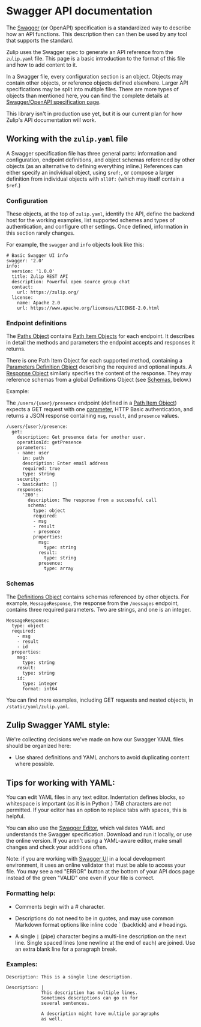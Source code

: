 # Swagger API documentation

The [Swagger](http://swagger.io/specification/) (or OpenAPI)
specification is a standardized way to describe how an API
functions. This description then can then be used by any tool that
supports the standard.

Zulip uses the Swagger spec to generate an API reference from the
`zulip.yaml` file. This page is a basic introduction to the format of
this file and how to add content to it.

In a Swagger file, every configuration section is an object. Objects
may contain other objects, or reference objects defined
elsewhere. Larger API specifications may be split into multiple
files. There are more types of objects than mentioned here, you can
find the complete details at
[Swagger/OpenAPI specification page](http://swagger.io/specification).

This library isn't in production use yet, but it is our current plan
for how Zulip's API documentation will work.

## Working with the `zulip.yaml` file

A Swagger specification file has three general parts: information and
configuration, endpoint definitions, and object schemas referenced by
other objects (as an alternative to defining everything inline.)
References can either specify an individual object, using `$ref:`, or
compose a larger definition from individual objects with `allOf:`
(which may itself contain a `$ref`.)

### Configuration

These objects, at the top of `zulip.yaml`, identify the API, define
the backend host for the working examples, list supported schemes and
types of authentication, and configure other settings. Once defined,
information in this section rarely changes.

For example, the `swagger` and `info` objects look like this:
```
# Basic Swagger UI info
swagger: '2.0'
info:
  version: '1.0.0'
  title: Zulip REST API
  description: Powerful open source group chat
  contact:
    url: https://zulip.org/
  license:
    name: Apache 2.0
    url: https://www.apache.org/licenses/LICENSE-2.0.html
```

### Endpoint definitions

The [Paths Object](http://swagger.io/specification/#pathsObject)
contains
[Path Item Objects](http://swagger.io/specification/#pathItemObject)
for each endpoint. It describes in detail the methods and parameters
the endpoint accepts and responses it returns.

There is one Path Item Object for each supported method, containing a
[Parameters Definition Object](http://swagger.io/specification/#parametersDefinitionObject)
describing the required and optional inputs. A
[Response Object](http://swagger.io/specification/#responseObject)
similarly specifies the content of the response. They may reference
schemas from a global Definitions Object (see [Schemas](#schemas),
below.)

Example:

The `/users/{user}/presence` endpoint (defined in a
[Path Item Object](http://swagger.io/specification/#pathItemObject))
expects a GET request with one
[parameter](http://swagger.io/specification/#parameterObject), HTTP
Basic authentication, and returns a JSON response containing `msg`,
`result`, and `presence` values.

```
/users/{user}/presence:
  get:
    description: Get presence data for another user.
    operationId: getPresence
    parameters:
    - name: user
      in: path
      description: Enter email address
      required: true
      type: string
    security:
    - basicAuth: []
    responses:
      '200':
        description: The response from a successful call
        schema:
          type: object
          required:
          - msg
          - result
          - presence
          properties:
            msg:
              type: string
            result:
              type: string
            presence:
              type: array
```

### Schemas

The
[Definitions Object](http://swagger.io/specification/#definitionsObject)
contains schemas referenced by other objects. For example,
`MessageResponse`, the response from the `/messages` endpoint,
contains three required parameters.  Two are strings, and one is an
integer.

```
MessageResponse:
  type: object
  required:
    - msg
    - result
    - id
  properties:
    msg:
      type: string
    result:
      type: string
    id:
      type: integer
      format: int64
```

You can find more examples, including GET requests and nested objects, in
`/static/yaml/zulip.yaml`.

## Zulip Swagger YAML style:

We're collecting decisions we've made on how our Swagger YAML files
should be organized here:

* Use shared definitions and YAML anchors to avoid duplicating content
  where possible.

## Tips for working with YAML:

You can edit YAML files in any text editor. Indentation defines
blocks, so whitespace is important (as it is in Python.) TAB
characters are not permitted.  If your editor has an option to replace
tabs with spaces, this is helpful.

You can also use the
[Swagger Editor](http://swagger.io/swagger-editor), which validates
YAML and understands the Swagger specification. Download and run it
locally, or use the online version. If you aren't using a YAML-aware
editor, make small changes and check your additions often.

Note: if you are working with
[Swagger UI](http://swagger.io/swagger-ui/) in a local development
environment, it uses an online validator that must be able to access
your file. You may see a red "ERROR" button at the bottom of your API
docs page instead of the green "VALID" one even if your file is
correct.

### Formatting help:

* Comments begin with a # character.

* Descriptions do not need to be in quotes, and may use common
  Markdown format options like inline code \` (backtick) and `#`
  headings.

* A single `|` (pipe) character begins a multi-line description on the
  next line.  Single spaced lines (one newline at the end of each) are
  joined. Use an extra blank line for a paragraph break.

### Examples:

```
Description: This is a single line description.
```

```
Description: |
             This description has multiple lines.
             Sometimes descriptions can go on for
             several sentences.

             A description might have multiple paragraphs
             as well.
```
